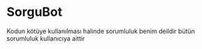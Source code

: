 # SorguBot
Kodun kötüye kullanılması halinde sorumluluk benim deildir bütün sorumluluk kullanıcıya aittir
